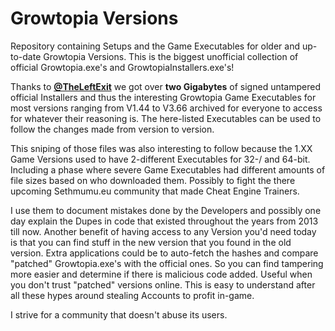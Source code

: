 # Growtopia Versions
Repository containing Setups and the Game Executables for older and up-to-date Growtopia Versions. This is the biggest unofficial collection of official Growtopia.exe's and GrowtopiaInstallers.exe's!

Thanks to [**@TheLeftExit**](https://github.com/TheLeftExit) we got over **two Gigabytes** of signed untampered official Installers and thus the interesting Growtopia Game Executables for most versions ranging from V1.44 to V3.66 archived for everyone to access for whatever their reasoning is. The here-listed Executables can be used to follow the changes made from version to version.

This sniping of those files was also interesting to follow because the 1.XX Game Versions used to have 2-different Executables for 32-/ and 64-bit. Including a phase where severe Game Executables had different amounts of file sizes based on who downloaded them. Possibly to fight the there upcoming Sethmumu.eu community that made Cheat Engine Trainers.

I use them to document mistakes done by the Developers and possibly one day explain the Dupes in code that existed throughout the years from 2013 till now. Another benefit of having access to any Version you'd need today is that you can find stuff in the new version that you found in the old version. Extra applications could be to auto-fetch the hashes and compare "patched" Growtopia.exe's with the official ones. So you can find tampering more easier and determine if there is malicious code added. Useful when you don't trust "patched" versions online. This is easy to understand after all these hypes around stealing Accounts to profit in-game.

I strive for a community that doesn't abuse its users.
